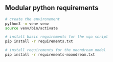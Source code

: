 ## Modular python requirements

```bash
# create the environement
python3 -m venv venv
source venv/bin/activate

# install basic requirements for the vqa script
pip install -r requirements.txt

# install requirements for the moondream model
pip install -r requirements-moondream.txt
```
